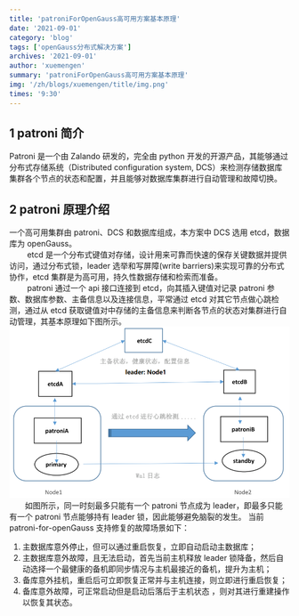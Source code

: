 ```yaml
---
title: 'patroniForOpenGauss高可用方案基本原理'
date: '2021-09-01'
category: 'blog'
tags: ['openGauss分布式解决方案']
archives: '2021-09-01'
author: 'xuemengen'
summary: 'patroniForOpenGauss高可用方案基本原理'
img: '/zh/blogs/xuemengen/title/img.png'
times: '9:30'
---
```


## 1 patroni 简介

Patroni 是一个由 Zalando 研发的，完全由 python 开发的开源产品，其能够通过分布式存储系统（Distributed configuration system, DCS）来检测存储数据库集群各个节点的状态和配置，并且能够对数据库集群进行自动管理和故障切换。

## 2 patroni 原理介绍

一个高可用集群由 patroni、DCS 和数据库组成，本方案中 DCS 选用 etcd，数据库为 openGauss。  
　　 etcd 是一个分布式键值对存储，设计用来可靠而快速的保存关键数据并提供访问，通过分布式锁，leader 选举和写屏障(write barriers)来实现可靠的分布式协作，etcd 集群是为高可用，持久性数据存储和检索而准备。  
　　 patroni 通过一个 api 接口连接到 etcd，向其插入键值对记录 patroni 参数、数据库参数、主备信息以及连接信息，平常通过 etcd 对其它节点做心跳检测，通过从 etcd 获取键值对中存储的主备信息来判断各节点的状态对集群进行自动管理，其基本原理如下图所示。  
<img src='./image/patroni_principle.png'>  
　　如图所示，同一时刻最多只能有一个 patroni 节点成为 leader，即最多只能有一个 patroni 节点能够持有 leader 锁，因此能够避免脑裂的发生。
当前 patroni-for-openGauss 支持修复的故障场景如下：

1. 主数据库意外停止，但可以通过重启恢复，立即自动启动主数据库；
2. 主数据库意外故障，且无法启动，首先当前主机释放 leader 锁降备，然后自动选择一个最健康的备机即同步情况与主机最接近的备机，提升为主机；
3. 备库意外挂机，重启后可立即恢复正常并与主机连接，则立即进行重启恢复；
4. 备库意外故障，可正常启动但是启动后落后于主机状态 ，则对其进行重建操作以恢复其状态。
